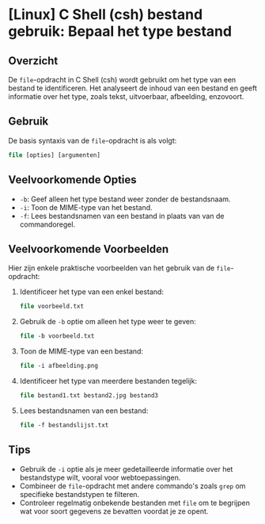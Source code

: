 # [Linux] C Shell (csh) bestand gebruik: Bepaal het type bestand

## Overzicht
De `file`-opdracht in C Shell (csh) wordt gebruikt om het type van een bestand te identificeren. Het analyseert de inhoud van een bestand en geeft informatie over het type, zoals tekst, uitvoerbaar, afbeelding, enzovoort.

## Gebruik
De basis syntaxis van de `file`-opdracht is als volgt:

```csh
file [opties] [argumenten]
```

## Veelvoorkomende Opties
- `-b`: Geef alleen het type bestand weer zonder de bestandsnaam.
- `-i`: Toon de MIME-type van het bestand.
- `-f`: Lees bestandsnamen van een bestand in plaats van van de commandoregel.

## Veelvoorkomende Voorbeelden
Hier zijn enkele praktische voorbeelden van het gebruik van de `file`-opdracht:

1. Identificeer het type van een enkel bestand:
   ```csh
   file voorbeeld.txt
   ```

2. Gebruik de `-b` optie om alleen het type weer te geven:
   ```csh
   file -b voorbeeld.txt
   ```

3. Toon de MIME-type van een bestand:
   ```csh
   file -i afbeelding.png
   ```

4. Identificeer het type van meerdere bestanden tegelijk:
   ```csh
   file bestand1.txt bestand2.jpg bestand3
   ```

5. Lees bestandsnamen van een bestand:
   ```csh
   file -f bestandslijst.txt
   ```

## Tips
- Gebruik de `-i` optie als je meer gedetailleerde informatie over het bestandstype wilt, vooral voor webtoepassingen.
- Combineer de `file`-opdracht met andere commando's zoals `grep` om specifieke bestandstypen te filteren.
- Controleer regelmatig onbekende bestanden met `file` om te begrijpen wat voor soort gegevens ze bevatten voordat je ze opent.